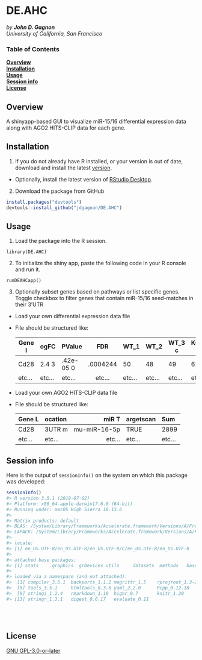 
<!-- README.md is generated from README.Rmd. Please edit that file -->

# DE.AHC

*by **John D. Gagnon*** <br> *University of California, San Francisco*

### Table of Contents

**[Overview](#overview)**<br> **[Installation](#installation)**<br>
**[Usage](#usage)**<br> **[Session info](#session-info)**<br>
**[License](#license)**<br>

## Overview

A shinyapp-based GUI to visualize miR-15/16 differential expression data
along with AGO2 HITS-CLIP data for each gene.

## Installation

1.  If you do not already have R installed, or your version is out of
    date, download and install the latest
    [version](https://cran.r-project.org).

<!-- end list -->

  - Optionally, install the latest version of [RStudio
    Desktop](https://www.rstudio.com/products/rstudio/#Desktop).

<!-- end list -->

2.  Download the package from GitHub

<!-- end list -->

``` r
install.packages("devtools")
devtools::install_github("jdgagnon/DE.AHC")
```

## Usage

1.  Load the package into the R session.

`library(DE.AHC)`

2.  To initialize the shiny app, paste the following code in your R
    console and run it.

`runDEAHCapp()`

3.  Optionally subset genes based on pathways or list specific genes.
    Toggle checkbox to filter genes that contain miR-15/16 seed-matches
    in their 3’UTR

<!-- end list -->

  - Load your own differential expression data file

  - File should be structured
    like:
    
    | Gene l | ogFC  | PValue    |   FDR    | WT\_1 | WT\_2 | WT\_3 c | KO\_1 c | KO\_2 c | KO\_3 |
    | ------ | :---- | :-------- | :------: | :---- | :---- | ------- | ------- | ------- | :---- |
    | Cd28   | 2.4 3 | .42e-05 0 | .0004244 | 50    | 48    | 49      | 62      | 58      | 60    |
    | etc…   | etc…  | etc…      |   etc…   | etc…  | etc…  | etc…    | etc…    | etc…    | etc…  |
    

  - Load your own AGO2 HITS-CLIP data file

  - File should be structured like:
    
    | Gene L | ocation |        miR T | argetscan | Sum  |
    | ------ | :------ | -----------: | :-------- | :--- |
    | Cd28   | 3UTR m  | mu-miR-16-5p | TRUE      | 2899 |
    | etc…   | etc…    |         etc… | etc…      | etc… |
    

## Session info

Here is the output of `sessionInfo()` on the system on which this
package was developed:

``` r
sessionInfo()
#> R version 3.5.1 (2018-07-02)
#> Platform: x86_64-apple-darwin17.6.0 (64-bit)
#> Running under: macOS High Sierra 10.13.6
#> 
#> Matrix products: default
#> BLAS: /System/Library/Frameworks/Accelerate.framework/Versions/A/Frameworks/vecLib.framework/Versions/A/libBLAS.dylib
#> LAPACK: /System/Library/Frameworks/Accelerate.framework/Versions/A/Frameworks/vecLib.framework/Versions/A/libLAPACK.dylib
#> 
#> locale:
#> [1] en_US.UTF-8/en_US.UTF-8/en_US.UTF-8/C/en_US.UTF-8/en_US.UTF-8
#> 
#> attached base packages:
#> [1] stats     graphics  grDevices utils     datasets  methods   base     
#> 
#> loaded via a namespace (and not attached):
#>  [1] compiler_3.5.1  backports_1.1.2 magrittr_1.5    rprojroot_1.3-2
#>  [5] tools_3.5.1     htmltools_0.3.6 yaml_2.2.0      Rcpp_0.12.18   
#>  [9] stringi_1.2.4   rmarkdown_1.10  highr_0.7       knitr_1.20     
#> [13] stringr_1.3.1   digest_0.6.17   evaluate_0.11
```

<br><br>

## License

[GNU GPL-3.0-or-later](https://www.gnu.org/licenses/gpl.txt)
